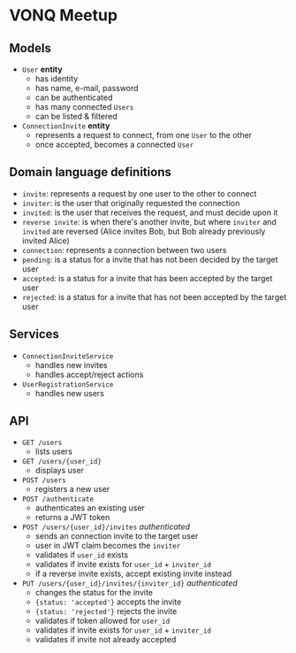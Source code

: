 # VONQ Meetup

## Models

- `User` **entity**
	- has identity
	- has name, e-mail, password
	- can be authenticated
	- has many connected `Users`
	- can be listed & filtered
- `ConnectionInvite` **entity**
	- represents a request to connect, from one `User` to the other
	- once accepted, becomes a connected `User`


## Domain language definitions
- `invite`: represents a request by one user to the other to connect
- `inviter`: is the user that originally requested the connection
- `invited`: is the user that receives the request, and must decide upon it
- `reverse invite`: is when there's another invite, but where `inviter` and `invited` are reversed (Alice invites Bob, but Bob already previously invited Alice) 
- `connection`: represents a connection between two users
- `pending`: is a status for a invite that has not been decided by the target user
- `accepted`: is a status for a invite that has been accepted by the target user
- `rejected`: is a status for a invite that has not been accepted by the target user

## Services

- `ConnectionInviteService`
	- handles new invites
	- handles accept/reject actions
- `UserRegistrationService`
	- handles new users
		
		
## API

- `GET /users`
	- lists users
- `GET /users/{user_id}`
	- displays user
- `POST /users`
	- registers a new user
- `POST /authenticate`
	- authenticates an existing user
	- returns a JWT token
- `POST /users/{user_id}/invites`  *authenticated*
	- sends an connection invite to the target user
	- user in JWT claim becomes the `inviter`
	- validates if `user_id` exists
	- validates if invite exists for `user_id` + `inviter_id`
	- if a reverse invite exists, accept existing invite instead
- `PUT /users/{user_id}/invites/{inviter_id}` *authenticated*
	- changes the status for the invite
	- `{status: 'accepted'}` accepts the invite 
	- `{status: 'rejected'}` rejects the invite 
	- validates if token allowed for `user_id`
	- validates if invite exists for `user_id` + `inviter_id`
	- validates if invite not already accepted